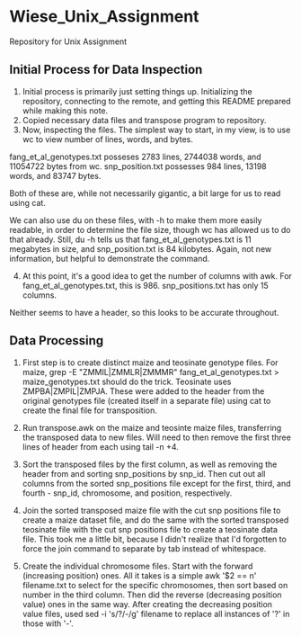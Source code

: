 # Wiese_Unix_Assignment
Repository for Unix Assignment

## Initial Process for Data Inspection
1.  Initial process is primarily just setting things up.  Initializing the repository, connecting to the remote, and getting this README prepared while making this note.
2.  Copied necessary data files and transpose program to repository.
3.  Now, inspecting the files.  The simplest way to start, in my view, is to use wc to view number of lines, words, and bytes.

fang_et_al_genotypes.txt posseses 2783 lines, 2744038 words, and 11054722 bytes from wc.  snp_position.txt possesses 984 lines, 13198 words, and 83747 bytes.

Both of these are, while not necessarily gigantic, a bit large for us to read using cat.

We can also use du on these files, with -h to make them more easily readable, in order to determine the file size, though wc has allowed us to do that already.  Still, du -h tells us that fang_et_al_genotypes.txt is 11 megabytes in size, and snp_position.txt is 84 kilobytes.  Again, not new information, but helpful to demonstrate the command.

4.  At this point, it's a good idea to get the number of columns with awk. For fang_et_al_genotypes.txt, this is 986.  snp_positions.txt has only 15 columns.

Neither seems to have a header, so this looks to be accurate throughout.

## Data Processing
1.  First step is to create distinct maize and teosinate genotype files.  For maize, grep -E "ZMMIL|ZMMLR|ZMMMR" fang_et_al_genotypes.txt > maize_genotypes.txt should do the trick.  Teosinate uses ZMPBA|ZMPIL|ZMPJA.  These were added to the header from the original genotypes file (created itself in a separate file) using cat to create the final file for transposition.

2.  Run transpose.awk on the maize and teosinte maize files, transferring the transposed data to new files.  Will need to then remove the first three lines of header from each using tail -n +4.

3.  Sort the transposed files by the first column, as well as removing the header from and sorting snp_positions by snp_id.  Then cut out all columns from the sorted snp_positions file except for the first, third, and fourth - snp_id, chromosome, and position, respectively.

4.  Join the sorted transposed maize file with the cut snp positions file to create a maize dataset file, and do the same with the sorted transposed teosinate file with the cut snp positions file to create a teosinate data file.  This took me a little bit, because I didn't realize that I'd forgotten to force the join command to separate by tab instead of whitespace.

5.  Create the individual chromosome files.  Start with the forward (increasing position) ones.  All it takes is a simple awk '$2 == n' filename.txt to select for the specific chromosomes, then sort based on number in the third column.  Then did the reverse (decreasing position value) ones in the same way.  After creating the decreasing position value files, used sed -i 's/?/-/g' filename to replace all instances of '?' in those with '-'.
